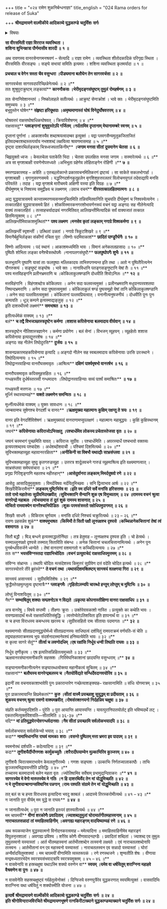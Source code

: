 +++
title = "०२४ रामेण शुकनिर्बन्धनाज्ञा"
title_english = "024 Rama orders for release of Suka"

+++
**श्रीमद्रामायणे वाल्मीकीये आदिकाव्ये युद्धकाण्डे** **चतुर्विंशः** **सर्गः**


<details><summary>विषयाः</summary>

लङ्कासमीपंगतैरन्तर्गतराक्षस सेनाक्रोश मसहमानैर्वानरैरुच्चैरुद्घोषणम् ॥ १ ॥ रामेणलक्ष्मणप्रति लङ्कावर्णनम् ॥ २ ॥ तथा सुरक्षितंसेनासंनिवेशनपूर्वकं वानरेभ्योबन्धाच्छु – राक्षसमोक्षणम् ॥ ३ ॥ शुकेन रावणमेत्यतंप्रति वानरकृतस्वबन्धादिनिवेदनपूर्वकं रामपराक्रमप्रशंसनेन तस्मैसीताप्रत्यर्पणस्य रणस्यवा करणचोदना ॥ ४ ॥ तेन शुकंप्रत्यात्मश्लाघनपूर्वकं रामेणस्वस्याजय्यत्वादिप्रलपनम् ॥ ५ ॥

</details>




**सा वीरसमिती राज्ञा विरराज व्यवस्थिता ।  
शशिना शुभिनक्षत्रा पौर्णमासीव शारदी ॥** **१** **॥**

अथ रावणस्य वानरसेनागमनश्रवणं – सेत्यादि ॥ राज्ञा रामेण । व्यवस्थिता शीतोदकादिकं परिगृह्य स्थिता । वीरसमितिः वीरसङ्घः । सङ्घे सभायां समितिः इत्यमरः । शशिना व्यवस्थिता कृतमर्यादा ॥ १ ॥

**प्रचचाल च वेगेन त्रस्ता चैव वसुन्धरा ।पीड्यमाना बलौघेन तेन सागरवर्चसा ॥** **२** **॥**

सागरवर्चसा सागरवदपरिच्छिन्नेनेत्यर्थः ॥ २ ॥**  
ततः शुश्रुपुराक्रुष्टम् लङ्कायां** **काननौकसः ।भेरीमृदङ्गसंघुष्टम् तुमुलं** **रोमहर्षणम् ॥** **३** **॥**

ततः सेनानिवेशानन्तरं । निष्कोलाहले सतीत्यर्थः । आक्रुष्टं सेनाक्रोशं । भावे क्तः । भेरीमृदङ्गसंघुष्टमिति समुच्चयः ॥ ३ ॥**  
बभूवुस्तेन घोषेण** **संहृष्टा हरियूथपाः ।अमृष्यमाणास्तं** **घोषं** **विनेदुर्घोषवत्तरम् ॥** **४** **॥**

घोषवत्तरं राक्षसघोषाधिकघोषवत् । क्रियाविशेषणम् ॥ ४ ॥**  
राक्षसास्तु** **प्लवङ्गानां** **शुश्रुवुस्तेऽपि गर्जितम् ।नर्दतामिव दृप्तानाम् मेघानामम्बरे स्वनम् ॥** **५** **॥**

दृप्तानां पूर्णानां । आकाशस्यैव शब्दाश्रयत्वादम्बर इत्युक्तं । यद्वा प्लवगसैन्यमुलूकजिताजितं इतिवदम्बरशब्दस्तत्पर्याय नभशशब्दं लक्षयित्वा श्रावणमासमाह ॥ ५ ॥**  
दृष्ट्वा दाशरथिर्लङ्काम् चित्रध्वजपताकिनीम्** **।जगाम मनसा सीतां** **दूयमानेन चेतसा ॥** **६** **॥**

चिह्नयुक्तो ध्वजः । केवलचेला पताकेति भिदा । चेतसा उपलक्षितः मनसा जगाम । सस्मारेत्यर्थः ॥ ६ ॥**  
अत्र सा मृगशाबाक्षी रावणेनोपरुध्यते ।अभिभूता ग्रहेणेव लोहिताङ्गेन रोहिणी ॥** **७** **॥**

स्मरणप्रकारमाह – अत्रेति ॥ एतच्छ्लोकान्ते प्रकारवचनमितिकरणं द्रष्टव्यं । सा साकेते सकलभोगार्हा । मृगशाबाक्षी । मृगानुसरणसमये । यद्धरिणदर्शनकुतूहलेन मृगशिशुवत्तरलतरं विलोचनयुगलं तदेवाद्यापि मनसि परिवर्तते । तदाह । यद्वा मृगशाबे मारीचमये अक्षिणी यस्या इति विग्रहः ॥ ७ ॥**  
दीर्घमुष्णम् च निश्वस्य समुद्वीक्ष्य च लक्ष्मणम् ।उवाच वचनं** **वीरस्तत्कालहितमात्मनः ॥** **८** **॥**

अद्य युद्धयात्रासमये कान्तास्मरणव्यसनमनुचितमिति तन्नियमितवानिति सूचयति दीर्घमुष्णं च निश्वस्येत्यनेन । तत्कालहितं युद्धयात्रासमये हितं । शोकविस्मारकनगरशोभावर्णनरूपं वचनं यद्वा अङ्गदः सह नीलेनेत्यादि वाक्यं तत्कालहितं । तत्साहचर्यादाढ्यं नगरमितिवत् आलिखन्तीमित्यादिकं सर्वं वाक्यजातं तत्काल हितमित्युक्तम् ॥ ८ ॥**  
आलिखन्तीमिवाकाशमुत्थितां** **पश्य लक्ष्मण ।मनसेव कृतां** **लङ्काम् नगाग्रे विश्वकर्मणा ॥** **९** **॥**

आलिखन्तीं स्पृशन्तीं । उत्थितां उन्नतां । नगाग्रे त्रिकूटशिखरे ॥ ९ ॥**  
विमानैर्बहुभिर्लङ्का संकीर्णा रचिता पुरा ।विष्णोः पदमिवाकाशं** **छादितं** **पाण्डुरैर्घनैः ॥** **१०** **॥**

विष्णोः आदित्यस्य । पदं स्थानं । आकाशमध्यमिति भावः । विमानं अनेकतलप्रासादः ॥ १० ॥**  
पुष्पितैः शोभिता लङ्का वनैश्चैत्ररथोपमैः ।नानापतगसंघुष्टैः** **फलपुष्पोपगैः शुभैः ॥** **११** **॥**

फलभूतानि पुष्पाणि यासां ताः फलपुष्पाः मल्लिकादयः ताभिरुपगम्यन्त इति तथा । अतो न पुष्पितैरित्यनेन पौनरुक्त्यं । सङ्घुष्टं सङ्घोषः । भावे क्तः । नानाविधानि पतङ्गसङ्गुष्टानि येषां तैः ॥ ११ ॥**  
पश्य मत्तविहङ्गनि प्रलीनभ्रमराणि च ।कोकिलाकुलषण्डानि दोधवीति शिवोऽनिलः ॥** **१२** **॥**

मत्तविहंगानि । विहंगशब्दोत्र कोकिलपरः । अनेन सदा फलवत्त्वमुक्तं । प्रलीनभ्रमराणि मधुपानपरवशतया निष्पन्दभ्रमराणि । अनेन सदा पुष्पवत्त्वमुक्तं । कोकिलाकुलं षण्डं पुष्पसमूहो येषां तानि कोकिलाकुलषण्डानि । अनेन सदा पल्लवितत्वमुक्तं । कोकिलानां पल्लवप्रियत्वात् । वनानीत्यनुषजनीयं । दोधवीति पुनः पुनः कम्पयति । धूञ् कम्पने इत्यस्माद्यङ्लुक् ॥ १२ ॥**  
इति दाशरथीरमो लक्ष्मणं** **समभाषत** **॥** **१३** **॥**

इतीत्यर्धमेकं वाक्यम् ॥ १३ ॥**  
बलं** **च तद्वै** **विभजञ्छास्त्रदृष्टेन कर्मणा** **।शशास कपिसेनाया** **बलमादाय वीर्यवान्** **॥** **१४** **॥**

शास्त्रदृष्टेन नीतिशास्त्रज्ञानेन । कर्मणा प्रयोगेण । बलं सेनां । विभजन् व्यूहयन् । व्यूहहेतोः शशास कपिसेनाया इत्याद्युत्तरशेषः ॥ १४ ॥**  
अङ्गदः सह नीलेन तिष्ठेदुरसि** **दुर्जयः ॥** **१५** **॥**

शासनप्रकारमाहकपिसेनाया इत्यादि ॥ अङ्गदो नीलेन सह स्वबलमादाय कपिसेनायाः उरसि उरःस्थाने । तिष्ठेदित्यन्वयः ॥ १५ ॥**  
तिष्ठेद्वानरवाहिन्या वानरौघसमावृतः ।आश्रित्य** **दक्षिणं** **पार्श्वमृषभो वानरर्षभ** **॥** **१६** **॥**

वानरौघसमावृतः कपिसमूहसहितः ॥ १६ ॥**  
गन्धहस्तीव दुर्धर्षस्तरस्वी गन्धमादनः ।तिष्ठेद्वानरवाहिन्याः सव्यं पार्श्वं समाश्रितः** **॥** **१७** **॥**

गन्धहस्ती मत्तगजः ॥ १७ ॥**  
मूर्ध्नि स्थास्याम्यहं** **यक्तो** **लक्ष्मणेन समन्वितः** **॥** **१८** **॥**

मूर्ध्नीत्यर्धमेकं वाक्यम् ॥ युक्तः सावधानः ॥ १८ ॥**  
जाम्बवाम्श्च सुषेणश्च वेगदर्शी च वानरः** **।ऋक्षमुख्या महात्मानः कुक्षिम् रक्षन्तु ते त्रयः** **॥** **१९** **॥**

वानर इति वेगदर्शिविशेषणं । ऋक्षमुख्यपदं वानराणामप्युपलक्षणं । महात्मानः महाबुद्धयः । कुक्षिं कुक्षिस्थानम् ॥ १९ ॥**  
जघनं** **कपिसेनायाः कपिराजोऽभिरक्षतु** **।पश्चार्धमिव लोकस्य प्रचेतास्तेजसा** **वृतः** **॥** **२०** **॥**

जघनं चरमभागं पुच्छमिति यावत् । कपिराजः सुग्रीवः । पश्चार्धमिति । अपरस्यार्धे पश्चभावो वक्तव्यः इत्यपरशब्दस्य पश्चादेशः । अर्धशब्दोंशवाची । पश्चिमां दिशमित्यर्थः ॥ २० ॥**  
सुविभक्तमहाव्यूहा महावानररक्षिता** **।अनीकिनी सा विबभौ यथाद्यौः साभ्रसंप्लवा** **॥** **२१** **॥**

सुविभक्तमहाव्यूहा सुष्ठु कृतगरुडव्यूहा । उत्तरत्र शार्दूलवचने गारुडं व्यूहमाश्रित्य इति वक्ष्यमाणत्वात् । साभ्रसंप्लवा समेघसंचारा ॥ २१ ॥**  
प्रगृह्य गिरिशृङ्गाणि महतश्च महीरुहान्** **।आसेदुर्वानरा लङ्काम् मिमर्दयुषवो रणे** **॥** **२२** **॥**

आसेदुः आसादितुमुसुक्ताः । विमर्दयिषवः मर्दयितुमिच्छवः । सनि द्वित्वाभाव आर्षः ॥ २२ ॥**  
शिखरैर्विकिरामैनां** **लङ्काम् मुष्टिभिरेव वा** **।इति स्म दधिरे सर्वे मनांसि** **हरिसत्तमाः** **॥** **२३** **॥  
ततो रामो महातेजाः सुग्रीवमिदमब्रवीत्** **।सुविभक्तानि सैन्यानि शुक एष विमुच्यताम्** **॥** **२४** **॥रामस्य वचनं** **श्रुत्वा वानरेन्द्रो महाबलः** **।मोचयामास** **तं** **दूतं** **शुकं** **रामस्य शासनात्** **॥** **२५** **॥  
मोचितो रामवाक्येन वानरैश्चाभिपीडितः** **।शुकः परमसंत्रस्तो रक्षोधिपमुपागमत्** **॥** **२६** **॥**

शिखरैः साधनैः । विकिराम चूर्णयाम । मनांसि दधिरे निश्चयं चक्रुरित्यर्थः ॥ २३ – २६ ॥**  
रावणः प्रहसन्नेव शुकं** **वाक्यमुभाषत** **।किमिमौ ते सितौ पक्षौ लूनपक्षश्च** **दृश्यसे** **।कच्चिन्नानेकचित्तानां** **तेषां** **त्वं** **वशमागतः ॥** **२७** **॥**

सितौ बद्धौ । षिञ् बन्धने इत्यस्माद्धातोर्निष्ठा । तत्र हेतुमाह – लूनपक्षश्च दृश्यस इति । चो हेत्वर्थः । यस्माल्लूनपक्षो दृश्यसे तस्मात् सिताविति संबन्धः । अनेक चित्तानां चचलचित्तानामित्यर्थः । अनेन पुनः पुनर्बन्धविसर्जने ध्वन्येते । तेषां वानराणां वशमागतो न कच्चिदित्यन्वयः ॥ २७ ॥**  
ततः स** **भयसंविग्नस्तदा राज्ञाभिचोदितः ।वचनं** **प्रत्युवाचेदं** **राक्षसाधिपमुत्तमम् ॥** **२८** **॥**

संविग्नः संभ्रान्तः । तथापि चोदितः मत्संदेशस्य किमुत्तरं सुग्रीवेण दत्तं वदेति चोदित इत्यर्थः ॥ २८ ॥**  
सागरस्योत्तरे तीरे ब्रुवंस्ते** **ते वचनं** **तथा ।यथासंदेशमक्लिष्टम् सान्त्वयं** **श्लक्ष्णया गिरा ॥** **२९** **॥**

सान्त्वयं असान्त्वयं । सुग्रीवमितिशेषः ॥ २९ ॥**  
क्रुद्धैस्तेरहमुत्प्लुत्य दृष्टमात्रैः** **प्लवङ्गमैः ।गृहितोऽस्म्यपि चारब्धो हन्तुम् लोप्तुम् च मुष्टिभिः ॥** **३०** **॥**

लोप्तुं विनाशयितुम् ॥ ३० ॥**  
नैव** **सम्भाषितुम् शक्याः सम्प्रश्नोऽत्र न विद्यते ।प्रकृत्या कोपनास्तीक्षिणा वानरा राक्षसाधिप ॥** **३१** **॥**

अत्र वानरेषु । विषये सप्तमी । तीक्ष्णाः क्रूराः । उक्तेरेवावकाशो नास्ति । प्रत्युक्तेः का कथेति भावः । रावणप्रसादार्थं मध्ये राक्षसाधिपेतिसंबुद्धिः । त्वत्तोप्येतेऽतिशयिता इति ज्ञापनार्थं वा ॥ ३१ ॥**  
स च हन्ता विराधस्य कबन्धस्य खरस्य च ।सुग्रीवसहितो रामः सीतायाः पदमागतः ॥** **३२** **॥**

वक्ष्यमाणयोः सीताप्रदानयुद्धयोर्मध्ये सीताप्रदानस्यः साधिष्ठत्वं दर्शयितुं रामपराक्रमं वर्णयति-सं चेति ॥ तद्व्याहतपराक्रमस्य भूयः संदर्शनादस्मानेवश्यं हनिष्यत्येवेति भावः ॥ ३२ ॥**  
स कृत्वा सागरे सेतुं** **तीर्त्वा च लवणोदधिम् ।एष रक्षांसि निर्धूय धन्वी तिष्ठति राघवः ॥** **३३** **॥**

निर्धूय तृणीकृत्य । एष इत्यतिसन्निहितत्वमुच्यते ॥ ३३ ॥**  
ऋक्षवानरसंघानामनीकानि सहस्रशः ।गिरिमेघनिकाशानां छादयन्ति वसुन्धराम् ॥** **३४** **॥**

सङ्घानामनीकानीत्यनेन सङ्घारब्धत्वोक्त्या महानीकत्वं सूचितम् ॥ ३४ ॥**  
राक्षसानां** **बलौघस्य वानरेन्द्रबलस्य च ।नैतयोर्विद्यते सन्धिर्देवदानवयोरिव ॥** **३५** **॥**

इदानीं तव वचनावकाशाभावेपि पुनः प्रकारान्तरेण गच्छेत्याशङ्क्याह– राक्षसानामिति ॥ संधिः योगमात्रम् ॥ ३५ ॥**  
पुरा प्राकारमायान्ति क्षिप्रमेकतरं** **कुरु ।सीतां** **वास्मै प्रयच्छाशु** **सुयुद्धम् वा प्रदीयताम् ॥** **३६** **॥  
शुकस्य वचनम् श्रुत्वा रावणो वाक्यमब्रवीत् ।रोषसंरक्तनयनो निर्दहन्निव चक्षुषा ॥** **३७** **॥**

संप्रति कर्तव्यमुपदिशति – पुरेति ॥ पुरा आयान्ति आयास्यन्ति । यावत्पुरानिपातयोर्लट् इति भविष्यदर्थे लट् । एकतरमित्युक्तंविशयति—सीतामिति ॥ ३६-३७ ॥**  
यदि** **मां** **प्रतियुद्ध्येरन्देवगन्धर्वदानवाः ।नैव सीतां** **प्रयच्छामि सर्वलोकभयादपि ॥** **३८** **॥**

सर्वलोकभयात् सर्वलोकेभ्यो भयात् ॥ ३८ ॥**  
कदा** **नामाभिधानन्ति** **राघवं** **मामकाः** **शराः ।वसन्ते पुष्पितम् मत्ता भ्रमरा इव पादपम् ॥** **३९** **॥**

स्वमनोरथं दर्शयति – कदेत्यादिना ॥ ३९ ॥**  
कदा** **तूणीशयैर्दीप्तैगणशः** **कार्मुकच्युतैः ।शरैरादीपयाम्येन** **मुल्काभिरिव कुञ्जरम् ॥** **४०** **॥**

तूणीशयैः चिरात्समराभावेन केवलतूणीरस्थैः । गणशः सङ्घशः । उल्काभिः निर्गतज्वालाकाष्ठैः । ताभिः कुञ्जरमभिद्रावयन्तीति प्रसिद्धिः ॥ ४० ॥**  
तच्चास्य बलमादास्ये बलेन महता वृतः ।ज्योतिषामिव सर्वेषाम् प्रभामुद्यन्दिवाकरः ॥** **४१** **॥  
सागरस्येव मे वेगो मारुतस्येव मे** **गतिः** **।न** **हि** **दाशरथिर्वेद तेन** **मां** **योद्धुमिच्छति ॥** **४२** **॥  
न मे तूणीशयान्बाणान्सविषानिव पन्नगान् ।रामः पश्यति** **संग्रामे तेन** **मां** **योद्धुमिच्छति ॥** **४३** **॥**

तत् बलं स च हन्ता विराधस्य इत्यादिना भवदु क्तबलं । आदास्ये तिरस्करोमीत्यर्थः ॥ ४१ – ४३ ॥**  
न जानाति पुरा वीर्यम् मम युद्धे स राघवः** **॥** **४४** **॥**

न जानातीत्यर्धम् ॥ पुरा न जानाति इतःपरं ज्ञास्यतीत्यर्थः ॥ ४४ ॥**  
मम चापमयीं** **वीणां** **शरकोणैः प्रवादिताम्** **।ज्याशब्दतुमुलां** **घोरामार्तगीतमहास्वनाम्** **॥** **४५** **॥  
नाराचतलसन्नादां** **तां** **ममाहितवाहिनीम्** **।अवगाह्य महारङ्गम् वादयिष्याम्यहं** **रणे** **॥** **४६** **॥**

अथ रूपकव्याजेन युद्धस्यात्मनो विनोदनकरत्वमाह – ममेत्यादिना ॥ ममाहितवाहिनीमेव महारङ्गं विपुलनृत्तशालां । अवगाह्य प्रविश्य । शरैरेव कोणैः वीणावादनदण्डैः । प्रवादितां शब्दितां । ज्याशब्द एव तुमुलः तुमुलस्वनो यस्यास्तां । आर्त भीतमहास्वनां आर्तभीतशब्देन तत्स्वनो लक्ष्यते । एवं नाराचतलशब्देनापि तत्स्वनः । आर्तभीतानां वन एव महास्वनो यस्यास्तां । नाराचतलस्वन एव सन्नादो यस्यास्तां । घोरां अन्यैर्वादयितुमशक्यां । मम चापमयीं वीणामिति व्यस्तरूपकं । रणे रणस्थजने । शृण्वतीति शेषः । वीणाया मन्द्रमध्यतारभेदेन स्वरत्रयसंभवादत्रापि स्वरत्रयमुक्तम् ॥ ४५ – ४६ ॥**  
न वासवेनापि स हस्रचक्षुषा यथाऽस्मि शक्यो वरुणेन वा** **स्वयम् ।यमेव वा धर्षयितुम् शराग्निना महाहवे वैश्रवणेन वा** **पुनः** **॥** **४७** **॥**

न वासवेनेति सहस्रचक्षुष्ट्वं गर्वहेतुत्वेनोक्तं । दिग्विजये वरुणपुत्रैरेव युद्धकरणात् स्वयमित्युक्तं । वासवादिभिः शराग्निना यथा धर्षयितुं न शक्योस्मीति योजना ॥ ४७ ॥

**इत्यार्षे** **श्रीमद्रामायणे वाल्मीकीये आदिकाव्ये युद्धकाण्डे** **चतुर्विंशः** **सर्गः** **॥** **२४** **॥  
इति श्रीगोविन्दराजविरचिते श्रीमद्रामायणभूषणे रत्नकिरीटाख्याने युद्धकाण्डव्याख्याने चतुर्विंशः सर्गः ॥ २४ ॥**
